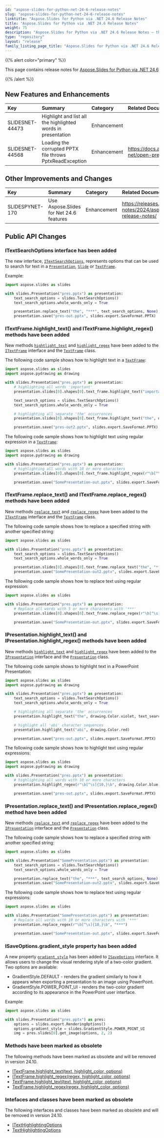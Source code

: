 ```yaml
---
id: "aspose-slides-for-python-net-24-6-release-notes"
slug: "aspose-slides-for-python-net-24-6-release-notes"
linktitle: "Aspose.Slides for Python via .NET 24.6 Release Notes"
title: "Aspose.Slides for Python via .NET 24.6 Release Notes"
weight: 75
description: "Aspose.Slides for Python via .NET 24.6 Release Notes – the latest updates and fixes."
type: "repository"
layout: "release"
family_listing_page_title: "Aspose.Slides for Python via .NET 24.6 Release Notes"
---
```


{{% alert color="primary" %}} 

This page contains release notes for [Aspose.Slides for Python via .NET 24.6](https://pypi.org/project/Aspose.Slides/24.6/)

{{% /alert %}} 

## New Features and Enhancements
|**Key**|**Summary**|**Category**|**Related Documentation**|
| :- | :- | :- | :- |
|SLIDESNET-44473|Highlight and list all the highlighted words in presentation|Enhancement||
|SLIDESNET-44568|Loading the corrupted PPTX file throws PptxReadException|Enhancement|<https://docs.aspose.com/slides/python-net/open-presentation/>|

## Other Improvements and Changes
|**Key**|**Summary**|**Category**|**Related Documentation**|
| :- | :- | :- | :- |
|SLIDESPYNET-170|Use Aspose.Slides for Net 24.6 features|Enhancement|<https://releases.aspose.com/slides/net/release-notes/2024/aspose-slides-for-net-24-6-release-notes/>|

## Public API Changes

### ITextSearchOptions interface has been added

The new interface, [`ITextSearchOptions`](https://reference.aspose.com/slides/python-net/aspose.slides/itextsearchoptions/), represents options that can be used to search for text in a [`Presentation`](https://reference.aspose.com/slides/python-net/aspose.slides/presentation/), [`Slide`](https://reference.aspose.com/slides/python-net/aspose.slides/slide/) or [`TextFrame`](https://reference.aspose.com/slides/python-net/aspose.slides/textframe/).

Example:
```python
import aspose.slides as slides

with slides.Presentation("pres.pptx") as presentation:
    text_search_options = slides.TextSearchOptions()
    text_search_options.whole_words_only = True

    presentation.replace_text("the", "***", text_search_options, None)
    presentation.save("pres-out.pptx", slides.export.SaveFormat.PPTX)
```

### ITextFrame.highlight_text() and ITextFrame.highlight_regex() methods have been added

New methods [`hightlight_text`](https://reference.aspose.com/slides/python-net/aspose.slides/itextframe/highlight_text/#str-asposepydrawingcolor-itextsearchoptions-ifindresultcallback) and [`highlight_regex`](https://reference.aspose.com/slides/python-net/aspose.slides/itextframe/highlight_regex/#str-asposepydrawingcolor) have been added to the [`ITextFrame`](https://reference.aspose.com/slides/python-net/aspose.slides/itextframe/) interface and the [`TextFrame`](https://reference.aspose.com/slides/python-net/aspose.slides/textframe/) class.

The following code sample shows how to highlight text in a [`TextFrame`](https://reference.aspose.com/slides/python-net/aspose.slides/textframe/):

```python
import aspose.slides as slides
import aspose.pydrawing as drawing

with slides.Presentation("pres.pptx") as presentation:
    # highlighting all words 'important'
    presentation.slides[0].shapes[0].text_frame.highlight_text("important", drawing.Color.light_blue)

    text_search_options = slides.TextSearchOptions()
    text_search_options.whole_words_only = True

    # highlighting all separate 'the' occurrences
    presentation.slides[0].shapes[0].text_frame.highlight_text("the", drawing.Color.violet, text_search_options, None)

    presentation.save("pres-out2.pptx", slides.export.SaveFormat.PPTX)
```

The following code sample shows how to highlight text using regular expression in a [`TextFrame`](https://reference.aspose.com/slides/python-net/aspose.slides/textframe/):

```python
import aspose.slides as slides
import aspose.pydrawing as drawing

with slides.Presentation("pres.pptx") as presentation:
    # highlighting all words with 10 or more characters
    presentation.slides[0].shapes[0].text_frame.highlight_regex(r"\b[^\s]{10,}\b", drawing.Color.blue)

    presentation.save("SomePresentation-out.pptx", slides.export.SaveFormat.PPTX)
```

### ITextFrame.replace_text() and ITextFrame.replace_regex() methods have been added

New methods [`replace_text`](https://reference.aspose.com/slides/python-net/aspose.slides/itextframe/replace_text/#str-str-itextsearchoptions-ifindresultcallback) and [`replace_regex`](https://reference.aspose.com/slides/python-net/aspose.slides/itextframe/replace_regex/#str-str) have been added to the [`ITextFrame`](https://reference.aspose.com/slides/python-net/aspose.slides/itextframe/) interface and the [`TextFrame`](https://reference.aspose.com/slides/python-net/aspose.slides/textframe/) class.

The following code sample shows how to replace a specified string with another specified string:

```python
import aspose.slides as slides

with slides.Presentation("pres.pptx") as presentation:
    text_search_options = slides.TextSearchOptions()
    text_search_options.whole_words_only = True

    presentation.slides[0].shapes[0].text_frame.replace_text("the", "***", text_search_options, None)
    presentation.save("SomePresentation-out2.pptx", slides.export.SaveFormat.PPTX)
```

The following code sample shows how to replace text using regular expression:

```python
import aspose.slides as slides

with slides.Presentation("pres.pptx") as presentation:
    # Replace all words with 5 or more characters with '***'
    presentation.slides[0].shapes[0].text_frame.replace_regex(r"\b[^\s]{5,}\b", "***")

    presentation.save("SomePresentation-out.pptx", slides.export.SaveFormat.PPTX)
```

### IPresentation.highlight_text() and IPresentation.highlight_regex() methods have been added

New methods [`highlight_text`](https://reference.aspose.com/slides/python-net/aspose.slides/ipresentation/highlight_text/#str-asposepydrawingcolor-itextsearchoptions-ifindresultcallback) and [`highlight_regex`](https://reference.aspose.com/slides/python-net/aspose.slides/ipresentation/highlight_regex/#str-asposepydrawingcolor) have been added to the [`IPresentation`](https://reference.aspose.com/slides/python-net/aspose.slides/presentation/) interface and the [`Presentation`](https://reference.aspose.com/slides/python-net/aspose.slides/presentation/) class.

The following code sample shows to highlight text in a PowerPoint Presentation:

```python
import aspose.slides as slides
import aspose.pydrawing as drawing

with slides.Presentation("pres.pptx") as presentation:
    text_search_options = slides.TextSearchOptions()
    text_search_options.whole_words_only = True

    # highlighting all separate 'the' occurrences
    presentation.highlight_text("the", drawing.Color.violet, text_search_options, None)

    # highlight all 'abi' character sequences
    presentation.highlight_text("abi", drawing.Color.red)

    presentation.save("pres-out.pptx", slides.export.SaveFormat.PPTX)
```

The following code sample shows how to highlight text using regular expressions:

```python
import aspose.slides as slides
import aspose.pydrawing as drawing

with slides.Presentation("pres.pptx") as presentation:
    # highlighting all words with 10 or more characters
    presentation.highlight_regex(r"\b[^\s]{10,}\b", drawing.Color.blue)

    presentation.save("pres-out.pptx", slides.export.SaveFormat.PPTX)
```

### IPresentation.replace_text() and IPresentation.replace_regex() method have been added

New methods [`replace_text`](https://reference.aspose.com/slides/python-net/aspose.slides/ipresentation/replace_text/#str-str-itextsearchoptions-ifindresultcallback) and [`replace_regex`](https://reference.aspose.com/slides/python-net/aspose.slides/ipresentation/replace_regex/#str-str) have been added to the [`IPresentation`](https://reference.aspose.com/slides/python-net/aspose.slides/ipresentation/) interface and the [`Presentation`](https://reference.aspose.com/slides/python-net/aspose.slides/presentation/) class.

The following code sample shows how to replace a specified string with another specified string:

```python
import aspose.slides as slides

with slides.Presentation("SomePresentation.pptx") as presentation:
    text_search_options = slides.TextSearchOptions()
    text_search_options.whole_words_only = True

    presentation.replace_text("the", "***", text_search_options, None)
    presentation.save("SomePresentation-out2.pptx", slides.export.SaveFormat.PPTX)
```

The following code sample shows how to replace text using regular expressions:

```python
import aspose.slides as slides

with slides.Presentation("SomePresentation.pptx") as presentation:
    # Replace all words with 10 or more characters with '***'
    presentation.replace_regex(r"\b[^\s]{10,}\b", "***")

    presentation.save("SomePresentation-out.pptx", slides.export.SaveFormat.PPTX)
```

### ISaveOptions.gradient_style property has been added

A new property [`gradient_style`](https://reference.aspose.com/slides/python-net/aspose.slides.export/isaveoptions/gradient_style/) has been added to [`ISaveOptions`](https://reference.aspose.com/slides/python-net/aspose.slides.export/isaveoptions/) interface. It allows users to change the visual rendering style of a two-color gradient.
Two options are available:
 * GradientStyle.DEFAULT - renders the gradient similarly to how it appears when exporting a presentation to an image using PowerPoint.
 * GradientStyle.POWER_POINT_UI - renders the two-color gradient according to its appearance in the PowerPoint user interface.

Example:
```python
import aspose.slides as slides

with slides.Presentation("pres.pptx") as pres:
    options = slides.export.RenderingOptions()
    options.gradient_style = slides.GradientStyle.POWER_POINT_UI
    img = pres.slides[0].get_image(options, 2, 2)
```

### Methods have been marked as obsolete

The following methods have been marked as obsolete and will be removed in version 24.10.

* [ITextFrame.highlight_text(text, highlight_color, options)](https://reference.aspose.com/slides/python-net/aspose.slides/itextframe/highlight_text/#str-asposepydrawingcolor-itexthighlightingoptions)
* [ITextFrame.highlight_regex(regex, highlight_color, options)](https://reference.aspose.com/slides/python-net/aspose.slides/itextframe/highlight_regex/#str-asposepydrawingcolor-itexthighlightingoptions)
* [TextFrame.highlight_text(text, highlight_color, options)](https://reference.aspose.com/slides/python-net/aspose.slides/textframe/highlight_text/#str-asposepydrawingcolor-itexthighlightingoptions)
* [TextFrame.highlight_regex(regex, highlight_color, options)](https://reference.aspose.com/slides/python-net/aspose.slides/textframe/highlight_regex/#str-asposepydrawingcolor-itexthighlightingoptions)

### Intefaces and classes have been marked as obsolete

The following interfaces and classes have been marked as obsolete and will be removed in version 24.10.

* [ITextHighlightingOptions](https://reference.aspose.com/slides/python-net/aspose.slides/itexthighlightingoptions/)
* [TextHighlightingOptions](https://reference.aspose.com/slides/python-net/aspose.slides/texthighlightingoptions/)
